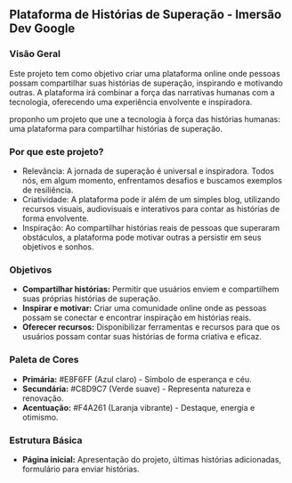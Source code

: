 ## Plataforma de Histórias de Superação - Imersão Dev Google

### Visão Geral

Este projeto tem como objetivo criar uma plataforma online onde pessoas possam compartilhar suas histórias de superação, inspirando e motivando outras. A plataforma irá combinar a força das narrativas humanas com a tecnologia, oferecendo uma experiência envolvente e inspiradora.

proponho um projeto que une a tecnologia à força das histórias humanas: uma plataforma para compartilhar histórias de superação.

### Por que este projeto?

- Relevância: A jornada de superação é universal e inspiradora. Todos nós, em algum momento, enfrentamos desafios e buscamos exemplos de resiliência.
- Criatividade: A plataforma pode ir além de um simples blog, utilizando recursos visuais, audiovisuais e interativos para contar as histórias de forma envolvente.
- Inspiração: Ao compartilhar histórias reais de pessoas que superaram obstáculos, a plataforma pode motivar outras a persistir em seus objetivos e sonhos.

### Objetivos

- **Compartilhar histórias:** Permitir que usuários enviem e compartilhem suas próprias histórias de superação.
- **Inspirar e motivar:** Criar uma comunidade online onde as pessoas possam se conectar e encontrar inspiração em histórias reais.
- **Oferecer recursos:** Disponibilizar ferramentas e recursos para que os usuários possam contar suas histórias de forma criativa e eficaz.

### Paleta de Cores

- **Primária:** #E8F6FF (Azul claro) - Símbolo de esperança e céu.
- **Secundária:** #C8D9C7 (Verde suave) - Representa natureza e renovação.
- **Acentuação:** #F4A261 (Laranja vibrante) - Destaque, energia e otimismo.

### Estrutura Básica

- **Página inicial:** Apresentação do projeto, últimas histórias adicionadas, formulário para enviar histórias.
